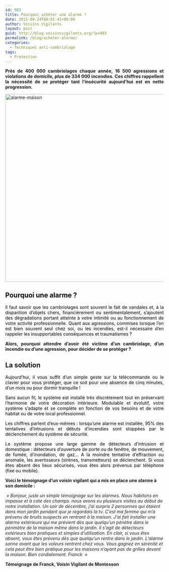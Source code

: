 ```yaml
---
id: 983
title: Pourquoi acheter une alarme ?
date: 2015-09-24T08:01:41+00:00
author: Voisins Vigilants
layout: post
guid: http://blog.voisinsvigilants.org/?p=983
permalink: /blog/acheter-alarme/
categories:
  - Techniques anti-cambriolage
tags:
  - Protection
---
```

<p style="text-align: justify;">
  <strong>Près de 400 000 cambriolages chaque année, 16 500 agressions et violations de domicile, plus de 334 000 incendies. Ces chiffres rappellent la nécessité de se protéger tant l’insécurité aujourd’hui est en nette progression.</strong>
</p>

<p style="text-align: justify;">
  <a href="./../../images/2015/09/alarme-maison.jpg"><img class="aligncenter size-full wp-image-984" src="./../../images/2015/09/alarme-maison.jpg" alt="alarme-maison" width="803" height="596" /></a>
</p>

<h2 style="text-align: justify;">
  <span style="color: #000000;">Pourquoi une alarme ?</span>
</h2>

<p style="text-align: justify;">
  <span style="color: #000000;">Il faut savoir que les cambriolages sont souvent le fait de vandales et, à la disparition d’objets chers, financièrement ou sentimentalement, s’ajoutent des dégradations portant atteinte à votre intimité ou au fonctionnement de votre activité professionnelle. Quant aux agressions, commises lorsque l’on est bien souvent seul chez soi, ou les incendies, est-il nécessaire d’en rappeler les insupportables conséquences et traumatismes ?</span>
</p>

<p style="text-align: justify;">
  <strong>Alors, pourquoi attendre d’avoir été victime d’un cambriolage, d’un incendie ou d’une agression, pour décider de se protéger ?</strong>
</p>

<h2 style="text-align: justify;">
  <strong>La solution</strong>
</h2>

<p style="text-align: justify;">
  <span style="color: #000000;">Aujourd’hui, il vous suffit d’un simple geste sur la télécommande ou le clavier pour vous protéger, que ce soit pour une absence de cinq minutes, d’un mois ou pour dormir tranquille !</span>
</p>

<p style="text-align: justify;">
  <span style="color: #000000;">Sans aucun fil, le système est installé très discrètement tout en préservant l’harmonie de votre décoration intérieure. Modulable et évolutif, votre système s’adapte et se complète en fonction de vos besoins et de votre habitat ou de votre local professionnel.</span>
</p>

<p style="text-align: justify;">
  <span style="color: #000000;">Les chiffres parlent d’eux-mêmes : lorsqu’une alarme est installée, 95% des tentatives d’intrusions et débuts d’incendies sont stoppées par le déclenchement du système de sécurité.</span>
</p>

<p style="text-align: justify;">
  <span style="color: #000000;">Le système propose une large gamme de détecteurs d’intrusion et domestique : détecteurs d’ouverture de porte ou de fenêtre, de mouvement, de fumée, d’inondation, de gaz… A la moindre tentative d’effraction ou anomalie, les avertisseurs (sirènes, transmetteurs) se déclenchent. Si vous êtes absent des lieux sécurisés, vous êtes alors prévenus par téléphone (fixe ou mobile).</span>
</p>

**Voici le témoignage d&rsquo;un voisin vigilant qui a mis en place une alarme à son domicile :**

<i style="color: #222222;">&nbsp;&raquo; Bonjour, juste un simple témoignage sur les alarmes. Nous habitons en impasse et à coté des champs. nous avons eu plusieurs visites au début de notre installation. Un soir de décembre, j&rsquo;ai surpris 2 personnes qui étaient dans mon jardin pendant que je regardais la tv. C&rsquo;est ma femme qui m&rsquo;a prévenu de bruits suspects en rentrant à la maison. J&rsquo;ai fait installer une alarme extérieure qui me prévient dès que quelqu&rsquo;un pénètre dans le périmètre de la maison même dans le jardin. Il s&rsquo;agit de détecteurs extérieurs bien pratiques et simples d&rsquo;utilisation. En clair, si vous êtes absent, vous êtes prévenu dès que quelqu&rsquo;un rentre dans le jardin. L&rsquo;alarme sonne avant que les voleurs rentrent chez vous. </i><i style="color: #222222;">Vous gagnez en sérénité et cela peut être bien pratique pour les maisons n&rsquo;ayant pas de grilles devant la maison. Bien cordialement. Franck &nbsp;&raquo; </i>

**Témoignage de Franck, Voisin Vigilant de Montesson**
